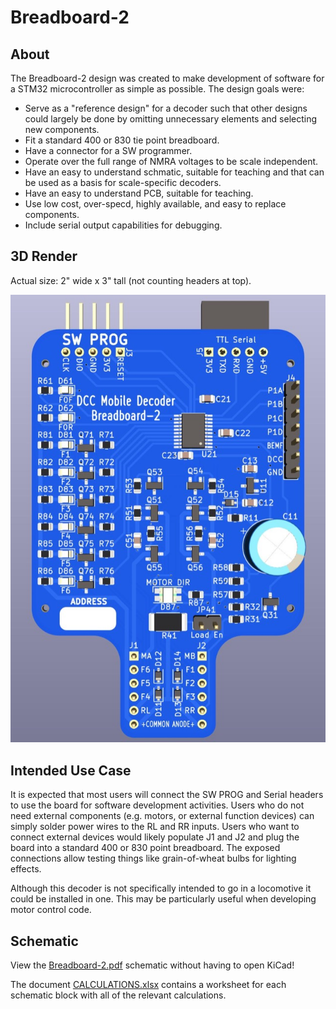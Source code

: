 # Breadboard-2

## About

The Breadboard-2 design was created to make development of software 
for a STM32 microcontroller as simple as possible.  The design goals were:

* Serve as a "reference design" for a decoder such that other designs
  could largely be done by omitting unnecessary elements and selecting
  new components.
* Fit a standard 400 or 830 tie point breadboard.
* Have a connector for a SW programmer.
* Operate over the full range of NMRA voltages to be scale independent.
* Have an easy to understand schmatic, suitable for teaching and that
  can be used as a basis for scale-specific decoders.
* Have an easy to understand PCB, suitable for teaching.
* Use low cost, over-specd, highly available, and easy to replace components.
* Include serial output capabilities for debugging.

## 3D Render

Actual size: 2" wide x 3" tall (not counting headers at top).

![Breadboard-2 3D Render](Breadboard-2.jpg)

## Intended Use Case

It is expected that most users will connect the SW PROG and Serial headers
to use the board for software development activities.  Users who do not 
need external components (e.g. motors, or external function devices) can
simply solder power wires to the RL and RR inputs.  Users who want to
connect external devices would likely populate J1 and J2 and plug the
board into a standard 400 or 830 point breadboard.  The exposed connections
allow testing things like grain-of-wheat bulbs for lighting effects.

Although this decoder is not specifically intended to go in a locomotive
it could be installed in one.  This may be particularly useful when developing
motor control code.

## Schematic

View the [Breadboard-2.pdf](Breadboard-2.pdf) schematic without
having to open KiCad!

The document [CALCULATIONS.xlsx](CALCULATIONS.xlsx) contains a worksheet
for each schematic block with all of the relevant calculations.

